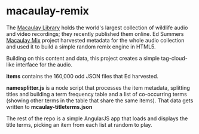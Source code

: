 # macaulay-remix

The [Macaulay Library](macaulaylibrary.org) holds the world's largest collection of wildlife audio and video recordings; they recently published them online. Ed Summers [Macaulay Mix](https://github.com/edsu/macaulay-mix) project harvested metadata for the whole audio collection and used it to build a simple random remix engine in HTML5.

Building on this content and data, this project creates a simple tag-cloud-like interface for the audio.

**items** contains the 160,000 odd JSON files that Ed harvested.

**namesplitter.js** is a node script that processes the item metadata, splitting titles and building a term frequency table and a list of co-occurring terms (showing other terms in the table that share the same items). That data gets written to **mcaulay-titleterms.json**

The rest of the repo is a simple AngularJS app that loads and displays the title terms, picking an item from each list at random to play.
